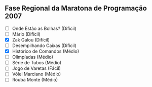 ## Fase Regional da Maratona de Programação 2007

- [ ] Onde Estão as Bolhas? (Difícil)
- [ ] Mário (Difícil)
- [x] Zak Galou (Difícil)
- [ ] Desempilhando Caixas (Difícil)
- [x] Histórico de Comandos (Médio)
- [ ] Olimpíadas (Médio)
- [ ] Série de Tubos (Médio)
- [ ] Jogo de Varetas (Fácil)
- [ ] Vôlei Marciano (Médio)
- [ ] Rouba Monte (Médio)
